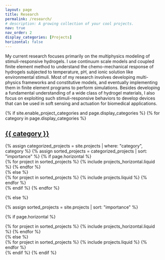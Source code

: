 ```yaml
---
layout: page
title: Research
permalink: /research/
# description: A growing collection of your cool projects.
nav: true
nav_order: 2
display_categories: [Projects]
horizontal: false
---
```


My current research focuses primarily on the multiphysics modeling of stimuli-responsive hydrogels. I use continuum scale models and coupled finite element method to understand the chemo-mechanical response of hydrogels subjected to temperature, pH, and ionic solution like environmental stimuli. Most of my research involves developing multi-physics frameworks and constitutive models, and eventually implementing them in finite element programs to perform simulations. Besides developing a fundamental understanding of a wide class of hydrogel materials, I also focus on exploiting such stimuli-responsive behaviors to develop devices that can be used in soft sensing and actuation for biomedical applications.

<!-- pages/projects.md -->
<div class="projects">
{% if site.enable_project_categories and page.display_categories %}
  <!-- Display categorized projects -->
  {% for category in page.display_categories %}
  <a id="{{ category }}" href=".#{{ category }}">
    <h2 class="category">{{ category }}</h2>
  </a>
  {% assign categorized_projects = site.projects | where: "category", category %}
  {% assign sorted_projects = categorized_projects | sort: "importance" %}
  <!-- Generate cards for each project -->
  {% if page.horizontal %}
  <div class="container">
    <div class="row row-cols-2">
    {% for project in sorted_projects %}
      {% include projects_horizontal.liquid %}
    {% endfor %}
    </div>
  </div>
  {% else %}
  <div class="grid">
    {% for project in sorted_projects %}
      {% include projects.liquid %}
    {% endfor %}
  </div>
  {% endif %}
  {% endfor %}

{% else %}

<!-- Display projects without categories -->

{% assign sorted_projects = site.projects | sort: "importance" %}

  <!-- Generate cards for each project -->

{% if page.horizontal %}

  <div class="container">
    <div class="row row-cols-2">
    {% for project in sorted_projects %}
      {% include projects_horizontal.liquid %}
    {% endfor %}
    </div>
  </div>
  {% else %}
  <div class="grid">
    {% for project in sorted_projects %}
      {% include projects.liquid %}
    {% endfor %}
  </div>
  {% endif %}
{% endif %}
</div>
